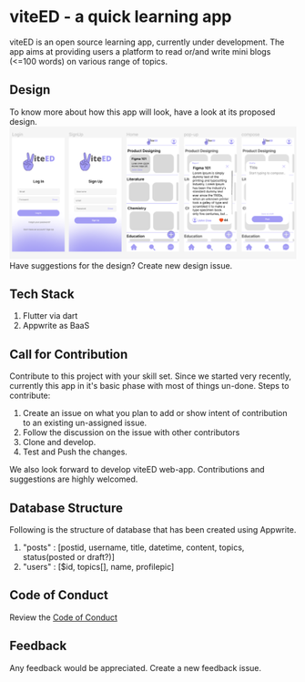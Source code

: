 # viteED - a quick learning app
viteED is an open source learning app, currently under development. The app aims at providing users a platform to read or/and write mini blogs (<=100 words) on various range of topics. 

## Design
To know more about how this app will look, have a look at its proposed design. 
![Initial design for the app](images/design001.png)
Have suggestions for the design? Create new design issue. 

## Tech Stack
1. Flutter via dart
2. Appwrite as BaaS 

## Call for Contribution
Contribute to this project with your skill set. Since we started very recently, currently this app in it's basic phase with most of things un-done. 
Steps to contribute:
1. Create an issue on what you plan to add or show intent of contribution to an existing un-assigned issue.
2. Follow the discussion on the issue with other contributors 
3. Clone and develop. 
4. Test and Push the changes. 

We also look forward to develop viteED web-app. Contributions and suggestions are highly welcomed. 

## Database Structure 
Following is the structure of database that has been created using Appwrite. 

1. "posts" : [postid, username, title, datetime, content, topics, status(posted or draft?)]
2. "users" : [$id, topics[], name, profilepic]  
 

## Code of Conduct 
Review the [Code of Conduct](Code%20of%20Conduct.md)

## Feedback 
Any feedback would be appreciated. Create a new feedback issue. 
